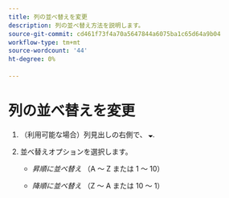 ```yaml
---
title: 列の並べ替えを変更
description: 列の並べ替え方法を説明します。
source-git-commit: cd461f73f4a70a5647844a6075ba1c65d64a9b04
workflow-type: tm+mt
source-wordcount: '44'
ht-degree: 0%

---
```


# 列の並べ替えを変更

1. （利用可能な場合）列見出しの右側で、 ![下向き矢印](/help/search-social-commerce/assets/arrow-down-expand.png "下向き矢印").

1. 並べ替えオプションを選択します。

   * *昇順に並べ替え* （A ～ Z または 1 ～ 10）

   * *降順に並べ替え* （Z ～ A または 10 ～ 1）
